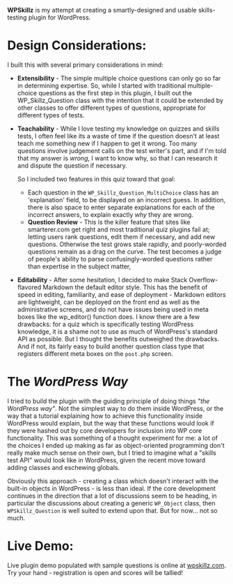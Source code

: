 **WPSkillz** is my attempt at creating a smartly-designed and usable
skills-testing plugin for WordPress.

Design Considerations:
======================

I built this with several primary considerations in mind:

* 	**Extensibility** - The simple multiple choice questions can only go so far
	in determining expertise. So, while I started with traditional
	multiple-choice questions as the first step in this plugin, I built out the
	WP_Skillz_Question class with the intention that it could be extended by
	other classes to offer different types of questions, appropriate for
	different types of tests.

* 	**Teachability** - While I love testing my knowledge on quizzes and skills
	tests, I often feel like its a waste of time if the question doesn't at
	least teach me something new if I happen to get it wrong. Too many questions
	involve judgement calls on the test writer's part, and if I'm told that my
	answer is _wrong_, I want to know why, so that I can research it and dispute
	the question if necessary.

	So I included two features in this quiz toward that goal:

	+	Each question in the `WP_Skillz_Question_MultiChoice` class has an
		'explanation' field, to be displayed on an incorrect guess. In addition,
		there is also space to enter separate explanations for each of the
		incorrect answers, to explain exactly _why_ they are wrong.
	+	**Question Review** - This is the killer feature that sites like
		smarterer.com get right and most traditional quiz plugins fail at; letting
		users rank questions, edit them if necessary, and add new questions.
		Otherwise the test grows stale rapidly, and poorly-worded questions
		remain as a drag on the curve. The test becomes a judge of people's
		ability to parse confusingly-worded questions rather than expertise in
		the subject matter,

* 	**Editability** - After some hesitation, I decided to make Stack
	Overflow-flavored Markdown the default editor style. This has the benefit of
	speed in editing, familiarity, and ease of deployment - Markdown editors are
	lightweight, can be deployed on the front end as well as the administrative
	screens, and do not have issues being used in meta boxes like the
	wp_editor() function does. I know there are a few drawbacks: for a quiz
	which is specifically testing WordPress knowledge, it is a shame not to use
	as much of WordPress's standard API as possible. But I thought the benefits
	outweighed the drawbacks. And if not, its fairly easy to build another 
	question class type that registers different meta boxes on the `post.php`
	screen.

The _WordPress Way_
===================

I tried to build the plugin with the guiding principle of doing things _"the
WordPress way"_. Not the simplest way to do them inside WordPress, or the way
that a tutorial explaining how to achieve this functionality inside WordPress
would explain, but the way that these functions would look if they were hashed
out by core developers for inclusion into WP core functionality. This was
something of a thought experiment for me: a lot of the choices I ended up
making as far as object-oriented programming don't really make much sense on
their own, but I tried to imagine what a "skills test API" would look like in
WordPress, given the recent move toward adding classes and eschewing globals.

Obviously this approach - creating a class which doesn't interact with the
built-in objects in WordPress - is less than ideal. If the core development
continues in the direction that a lot of discussions seem to be heading, in
particular the discussions about creating a generic `WP_Object` class, then
`WPSkillz_Question` is well suited to extend upon that. But for now... not so
much.

Live Demo:
==========

Live plugin demo populated with sample questions is online at
[wpskillz.com](http://wpskillz.com). Try your hand - registration is open and
scores will be tallied!
